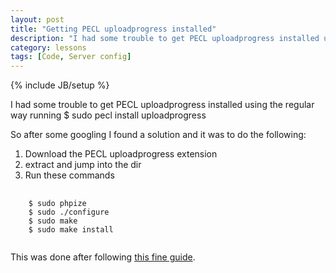 ```yaml
---
layout: post
title: "Getting PECL uploadprogress installed"
description: "I had some trouble to get PECL uploadprogress installed using the regular way running $ sudo pecl install uploadprogress"
category: lessons
tags: [Code, Server config]
---
```

{% include JB/setup %}

I had some trouble to get PECL uploadprogress installed using the regular way running $ sudo pecl install uploadprogress

So after some googling I found a solution and it was to do the following:

1. Download the PECL uploadprogress extension
2. extract and jump into the dir
3. Run these commands

<pre>
  <code class="bash">
    <span class="nv">$ </span>sudo phpize
    <span class="nv">$ </span>sudo ./configure
    <span class="nv">$ </span>sudo make
    <span class="nv">$ </span>sudo make install
  </code>
</pre>

This was done after following [this fine guide](http://drupal.org/node/793262).